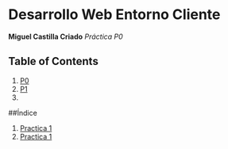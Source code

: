 # Desarrollo Web Entorno Cliente

**Miguel Castilla Criado**
*Práctica P0*

## Table of Contents
1. [P0](#P0)
2. [P1](#P1)
3. 
##Índice
1. [Practica 1](#idP1)
2. <a href='P1.md'>Practica 1</a> 
<br>

<div id='P1/>## Practica 1

Texto del primer apartado
